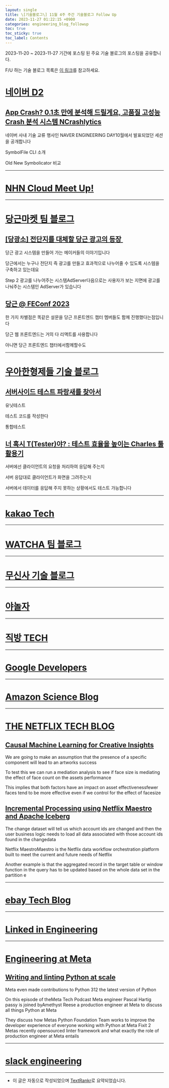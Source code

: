 ```yaml
---
layout: single
title: \[기술블로그\] 11월 4주 주간 기술블로그 Follow Up
date: 2023-11-27 01:22:15 +0900
categories: engineering_blog_followup
toc: true
toc_sticky: true
toc_label: Contents
---
```


2023-11-20 ~ 2023-11-27 기간에 포스팅 된 주요 기술 블로그의 포스팅을 공유합니다.

F/U 하는 기술 블로그 목록은 [이 링크](https://cherrue.github.io/engineering_blog_followup/searchengine/FU-%EA%B8%B0%EC%88%A0-%EB%B8%94%EB%A1%9C%EA%B7%B8-%EB%AA%A9%EB%A1%9D/)를 참고하세요.

# [네이버 D2](https://d2.naver.com/d2.atom)

## [App Crash? 0.1초 만에 분석해 드릴게요, 고품질 고성능 Crash 분석 시스템 NCrashlytics](https://d2.naver.com/helloworld/3461887)

 네이버 사내 기술 교류 행사인 NAVER ENGINEERING DAY10월에서 발표되었던 세션을 공개합니다

 SymbolFile CLI 소개

 Old New Symbolicator 비교

---



# [NHN Cloud Meet Up!](https://meetup.toast.com/rss)

---



# [당근마켓 팀 블로그](https://medium.com/feed/daangn)

## [[당광소] 전단지를 대체할 당근 광고의 등장 ️](https://medium.com/daangn/%EB%8B%B9%EA%B4%91%EC%86%8C-%EC%A0%84%EB%8B%A8%EC%A7%80%EB%A5%BC-%EB%8C%80%EC%B2%B4%ED%95%A0-%EB%8B%B9%EA%B7%BC-%EA%B4%91%EA%B3%A0%EC%9D%98-%EB%93%B1%EC%9E%A5-%EF%B8%8F-5c558dc4fb18?source=rss----4505f82a2dbd---4)

 당근 광고 시스템을 만들어 가는 메이커들의 이야기입니다

 당근에서는 누구나 전단지 즉 광고를 만들고 효과적으로 나누어줄 수 있도록 시스템을 구축하고 있는데요

 Step 2 광고를 나누어주는 시스템AdServer다음으로는 사용자가 보는 지면에 광고를 나눠주는 시스템인 AdServer가 있습니다

## [당근 @ FEConf 2023](https://medium.com/daangn/%EB%8B%B9%EA%B7%BC-feconf-2023-3994d7813f15?source=rss----4505f82a2dbd---4)

 한 가지 차별점은 똑같은 설문을 당근 프론트엔드 챕터 멤버들도 함께 진행했다는점입니다

 당근 웹 프론트엔드는 거의 다 리액트를 사용합니다

 아니면 당근 프론트엔드 챕터에서함께할수도

---



# [우아한형제들 기술 블로그](https://techblog.woowahan.com/feed/)

## [서버사이드 테스트 파랑새를 찾아서](https://techblog.woowahan.com/14874/)

 유닛테스트

 테스트 코드를 작성한다

 통합테스트

## [너 혹시 T(Tester)야? : 테스트 효율을 높이는 Charles 툴 활용기](https://techblog.woowahan.com/14550/)

 서버에선 클라이언트의 요청을 처리하여 응답해 주는지

 서버 응답대로 클라이언트가 화면을 그려주는지

 서버에서 데이터를 응답해 주지 못하는 상황에서도 테스트 가능합니다

---



# [kakao Tech](https://tech.kakao.com/feed/)

---



# [WATCHA 팀 블로그](https://medium.com/feed/watcha)

---



# [무신사 기술 블로그](https://medium.com/feed/musinsa-tech)

---



# [야놀자](https://medium.com/feed/yanolja)

---



# [직방 TECH](https://medium.com/feed/zigbang)

---



# [Google Developers](https://developers.googleblog.com/feeds/posts/default?alt=rss)

---



# [Amazon Science Blog](https://www.amazon.science/index.rss)

---



# [THE NETFLIX TECH BLOG](https://netflixtechblog.com/feed)

## [Causal Machine Learning for Creative Insights](https://netflixtechblog.com/causal-machine-learning-for-creative-insights-4b0ce22a8a96?source=rss----2615bd06b42e---4)

 We are going to make an assumption that the presence of a specific component will lead to an artworks success

 To test this we can run a mediation analysis to see if face size is mediating the effect of face count on the assets performance

 This implies that both factors have an impact on asset effectivenessfewer faces tend to be more effective even if we control for the effect of facesize

## [Incremental Processing using Netflix Maestro and Apache Iceberg](https://netflixtechblog.com/incremental-processing-using-netflix-maestro-and-apache-iceberg-b8ba072ddeeb?source=rss----2615bd06b42e---4)

 The change dataset will tell us which account ids are changed and then the user business logic needs to load all data associated with those account ids found in the changedata

 Netflix MaestroMaestro is the Netflix data workflow orchestration platform built to meet the current and future needs of Netflix

 Another example is that the aggregated record in the target table or window function in the query has to be updated based on the whole data set in the partition e

---



# [ebay Tech Blog](https://tech.ebayinc.com/rss)

---



# [Linked in Engineering](https://engineering.linkedin.com/blog.rss.html)

---



# [Engineering at Meta](https://engineering.fb.com/feed/)

## [Writing and linting Python at scale](https://engineering.fb.com/2023/11/21/production-engineering/writing-linting-python-at-scale-meta/)

 Meta even made contributions to Python 312 the latest version of Python

 On this episode of theMeta Tech Podcast Meta engineer Pascal Hartig passy is joined byAmethyst Reese a production engineer at Meta to discuss all things Python at Meta

 They discuss how Metas Python Foundation Team works to improve the developer experience of everyone working with Python at Meta Fixit 2 Metas recently opensourced linter framework and what exactly the role of production engineer at Meta entails

---



# [slack engineering](https://slack.engineering/feed/)

---

* 이 글은 자동으로 작성되었으며 [TextRankr](https://github.com/theeluwin/textrankr)로 요약되었습니다.
